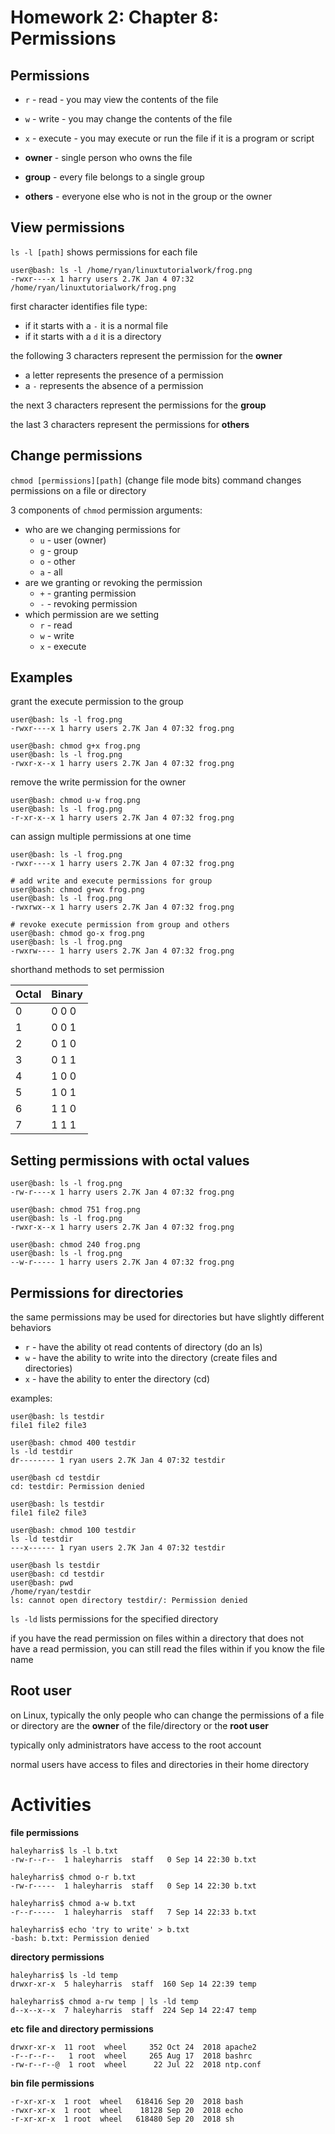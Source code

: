 # Homework 2: Chapter 8: Permissions

## Permissions

- `r` - read - you may view the contents of the file
- `w` - write - you may change the contents of the file
- `x` - execute - you may execute or run the file if it is a program or script

- **owner** - single person who owns the file
- **group** - every file belongs to a single group
- **others** - everyone else who is not in the group or the owner


## View permissions

`ls -l [path]` shows permissions for each file

    user@bash: ls -l /home/ryan/linuxtutorialwork/frog.png
    -rwxr----x 1 harry users 2.7K Jan 4 07:32 /home/ryan/linuxtutorialwork/frog.png

first character identifies file type:
- if it starts with a `-` it is a normal file
- if it starts with a `d` it is a directory

the following 3 characters represent the permission for the **owner**
- a letter represents the presence of a permission
- a `-` represents the absence of a permission

the next 3 characters represent the permissions for the **group**

the last 3 characters represent the permissions for **others**

## Change permissions

`chmod [permissions][path]` (change file mode bits) command changes permissions on a file or directory

3 components of `chmod` permission arguments:
- who are we changing permissions for
    - `u` - user (owner)
    - `g` - group
    - `o` - other
    - `a` - all
- are we granting or revoking the permission
    - `+` - granting permission
    - `-` - revoking permission
- which permission are we setting
    - `r` - read
    -  `w` - write
    - `x` - execute

## Examples

grant the execute permission to the group

    user@bash: ls -l frog.png
    -rwxr----x 1 harry users 2.7K Jan 4 07:32 frog.png

    user@bash: chmod g+x frog.png
    user@bash: ls -l frog.png
    -rwxr-x--x 1 harry users 2.7K Jan 4 07:32 frog.png

remove the write permission for the owner

    user@bash: chmod u-w frog.png
    user@bash: ls -l frog.png
    -r-xr-x--x 1 harry users 2.7K Jan 4 07:32 frog.png

can assign multiple permissions at one time

    user@bash: ls -l frog.png
    -rwxr----x 1 harry users 2.7K Jan 4 07:32 frog.png

    # add write and execute permissions for group
    user@bash: chmod g+wx frog.png
    user@bash: ls -l frog.png
    -rwxrwx--x 1 harry users 2.7K Jan 4 07:32 frog.png

    # revoke execute permission from group and others
    user@bash: chmod go-x frog.png
    user@bash: ls -l frog.png
    -rwxrw---- 1 harry users 2.7K Jan 4 07:32 frog.png


shorthand methods to set permission


| Octal |	Binary |
| -----| --------|
| 0	   |    0 0 0  |
| 1	   |    0 0 1  |
| 2	   |    0 1 0  |
| 3	   |    0 1 1  |
| 4	   |    1 0 0  |
| 5	   |    1 0 1  |
| 6	   |    1 1 0  |
| 7	   |    1 1 1  |


## Setting permissions with octal values

    user@bash: ls -l frog.png
    -rw-r----x 1 harry users 2.7K Jan 4 07:32 frog.png

    user@bash: chmod 751 frog.png
    user@bash: ls -l frog.png
    -rwxr-x--x 1 harry users 2.7K Jan 4 07:32 frog.png

    user@bash: chmod 240 frog.png
    user@bash: ls -l frog.png
    --w-r----- 1 harry users 2.7K Jan 4 07:32 frog.png


## Permissions for directories

the same permissions may be used for directories but have slightly different behaviors

- `r` - have the ability ot read contents of directory (do an ls)
- `w` - have the ability to write into the directory (create files and directories)
- `x` - have the ability to enter the directory (cd)

examples: 

    user@bash: ls testdir
    file1 file2 file3

    user@bash: chmod 400 testdir
    ls -ld testdir
    dr-------- 1 ryan users 2.7K Jan 4 07:32 testdir

    user@bash cd testdir
    cd: testdir: Permission denied

    user@bash: ls testdir
    file1 file2 file3
    
    user@bash: chmod 100 testdir
    ls -ld testdir
    ---x------ 1 ryan users 2.7K Jan 4 07:32 testdir
    
    user@bash ls testdir
    user@bash: cd testdir
    user@bash: pwd
    /home/ryan/testdir
    ls: cannot open directory testdir/: Permission denied


`ls -ld` lists permissions for the specified directory

if you have the read permission on files within a directory that does not have a read permission, you can still read the files within if you know the file name

## Root user

on Linux, typically the only people who can change the permissions of a file or directory are the **owner** of the file/directory or the **root user**

typically only administrators have access to the root account

normal users have access to files and directories in their home directory


# Activities

**file permissions**

    haleyharris$ ls -l b.txt
    -rw-r--r--  1 haleyharris  staff   0 Sep 14 22:30 b.txt

    haleyharris$ chmod o-r b.txt
    -rw-r-----  1 haleyharris  staff   0 Sep 14 22:30 b.txt

    haleyharris$ chmod a-w b.txt
    -r--r-----  1 haleyharris  staff   7 Sep 14 22:33 b.txt

    haleyharris$ echo 'try to write' > b.txt
    -bash: b.txt: Permission denied


**directory permissions**

    haleyharris$ ls -ld temp
    drwxr-xr-x  5 haleyharris  staff  160 Sep 14 22:39 temp

    haleyharris$ chmod a-rw temp | ls -ld temp
    d--x--x--x  7 haleyharris  staff  224 Sep 14 22:47 temp


**etc file and directory permissions**

    drwxr-xr-x  11 root  wheel     352 Oct 24  2018 apache2
    -r--r--r--   1 root  wheel     265 Aug 17  2018 bashrc
    -rw-r--r--@  1 root  wheel      22 Jul 22  2018 ntp.conf

**bin file permissions**

    -r-xr-xr-x  1 root  wheel   618416 Sep 20  2018 bash
    -rwxr-xr-x  1 root  wheel    18128 Sep 20  2018 echo
    -r-xr-xr-x  1 root  wheel   618480 Sep 20  2018 sh

















